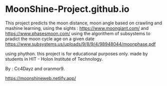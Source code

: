 # MoonShine-Project.github.io

This project predicts the moon distance, moon angle based on crawling and mashine learning,
using the sights : https://www.moongiant.com/ and https://www.phasesmoon.com/
using the algorithem of subsystems to pradict the moon cycle age on a given date
https://www.subsystems.us/uploads/9/8/9/4/98948044/moonphase.pdf

using phython.
this project is for educational purposes only.
made by students in HIT - Holon Institute of Technology.

By : Cc4Dayz and oranmor9.

https://moonshineweb.netlify.app/
